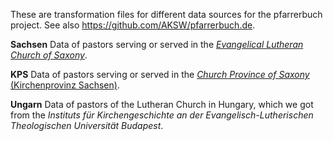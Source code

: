 These are transformation files for different data sources for the pfarrerbuch project. See also https://github.com/AKSW/pfarrerbuch.de.

**Sachsen** Data of pastors serving or served in the [_Evangelical Lutheran Church of Saxony_](https://de.wikipedia.org/wiki/Evangelisch-Lutherische_Landeskirche_Sachsens).

**KPS** Data of pastors serving or served in the [_Church Province of Saxony_ (Kirchenprovinz Sachsen)](https://en.wikipedia.org/wiki/Evangelical_Church_of_the_Church_Province_of_Saxony).

**Ungarn** Data of pastors of the Lutheran Church in Hungary, which we got from the _Instituts für Kirchengeschichte an der Evangelisch-Lutherischen Theologischen Universität Budapest_.
